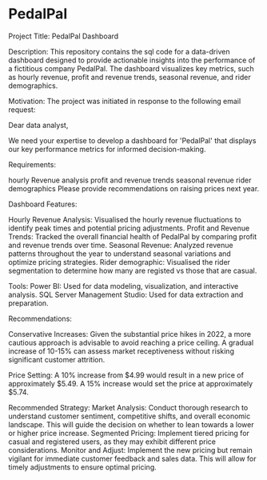 # PedalPal
Project Title: PedalPal Dashboard

Description:
This repository contains the sql code for a data-driven dashboard designed to provide actionable insights into the performance of a fictitious company PedalPal. The dashboard visualizes key metrics, such as hourly revenue, profit and revenue trends, seasonal revenue, and rider demographics.

Motivation:
The project was initiated in response to the following email request:

Dear data analyst,

We need your expertise to develop a dashboard for 'PedalPal' that displays our key performance metrics for informed decision-making.

Requirements:

hourly Revenue analysis
profit and revenue trends
seasonal revenue
rider demographics
Please provide recommendations on raising prices next year.

Dashboard Features:

Hourly Revenue Analysis: Visualised the hourly revenue fluctuations to identify peak times and potential pricing adjustments.
Profit and Revenue Trends: Tracked the overall financial health of PedalPal by comparing profit and revenue trends over time.
Seasonal Revenue: Analyzed revenue patterns throughout the year to understand seasonal variations and optimize pricing strategies.
Rider demographic: Visualised the rider segmentation to determine how many are registed vs those that are casual.

Tools:
Power BI: Used for data modeling, visualization, and interactive analysis.
SQL Server Management Studio: Used for data extraction and preparation.

Recommendations:

Conservative Increases: Given the substantial price hikes in 2022, a more cautious approach is advisable to avoid reaching a price ceiling. A gradual increase of 10-15% can assess market receptiveness without risking significant customer attrition.

Price Setting:
A 10% increase from $4.99 would result in a new price of approximately $5.49.
A 15% increase would set the price at approximately $5.74.

Recommended Strategy:
Market Analysis: Conduct thorough research to understand customer sentiment, competitive shifts, and overall economic landscape. This will guide the decision on whether to lean towards a lower or higher price increase.
Segmented Pricing: Implement tiered pricing for casual and registered users, as they may exhibit different price considerations.
Monitor and Adjust: Implement the new pricing but remain vigilant for immediate customer feedback and sales data. This will allow for timely adjustments to ensure optimal pricing.
